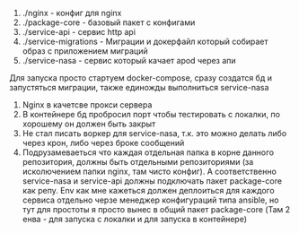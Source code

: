 1. ./nginx - конфиг для nginx
2. ./package-core - базовый пакет с конфигами
3. ./service-api - сервис http api
4. ./service-migrations - Миграции и докерфайл который собирает образ с приложением миграций
5. ./service-nasa - сервис который качает apod через апи

Для запуска просто стартуем docker-compose, сразу создатся бд и запустяться миграции, также единожды выполниться service-nasa

1. Nginx в качетсве прокси сервера
2. В контейнере бд пробросил порт чтобы тестировать с локалки, по хорошему он должен быть закрыт
3. Не стал писать воркер для service-nasa, т.к. это можно делать либо через крон, либо через броке сообщений
4. Подрузамеваеться что каждая отдельная папка в корне данного репозитория, должны быть отдельными репозиториями (за исколючением папки nginx, там чисто конфиг). А соответственно service-nasa и service-api должны подключать пакет package-core как репу. Env как мне кажеться должен деплоиться для каждого сервиса отдельно черзе менеджер конфигураций типа ansible, но тут для простоты я просто вынес в общий пакет package-core (Там 2 енва - для запуска с локалки и для запуска в контейнере)